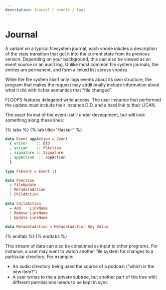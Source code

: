 ```yaml
---
description: Journal / events / logs
---
```


# Journal

A variant on a typical filesystem journal, each vnode inludes a description of the state transition that got it into the current state from its previous version. Depending on your background, this can also be viewed as an event source or an audit log. Unlike most common file system journals, the entries are permanent, and form a linked list across vnodes.

While the file system itself only logs events about its own structure, the program that makes the request may additionally include information about what it did with richer semantics that ”file changed”.

FLOOFS features delegated write access. The user instance that performed the update must include their instance DID, and a hard link to their UCAN.

The exact format of the event isstill under deveopment, but will look something along these lines:

{% tabs %}
{% tab title="Haskell" %}
```haskell
data Event appAction = Event
  { writer    :: DID
  , action    :: FSAction
  , signature :: Signature
  , appAction  :: appAction
  }
  
type FSEvent = Event ()

data FSAction
  = FileUpdate
  | MetadataAction
  | ChildAction
  
data ChildAction
  = Add    LinkName
  | Remove LinkName
  | Update LinkName
  
data MetadataAction = MetadataAction Key Value
```
{% endtab %}
{% endtabs %}

This stream of data can also be consumed as input to other programs. For instance, a user may want to watch another file system for changes to a particular directory. For example:

* An audio directory being used the source of a podcast \(”which is the new item?”\)
* A user writes to the a private subtree, but another part of the tree with different permissions needs to be kept in sync

